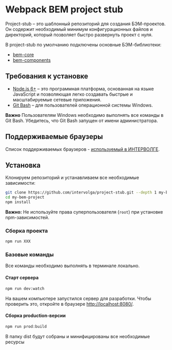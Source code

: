 # Webpack BEM project stub

Project-stub – это шаблонный репозиторий для создания БЭМ-проектов. Он содержит необходимый минимум конфигурационных файлов и директорий, который позволяет быстро развернуть проект с нуля.

В project-stub по умолчанию подключены основные БЭМ-библиотеки:

* [bem-core](https://ru.bem.info/libs/bem-core/)
* [bem-components](https://ru.bem.info/libs/bem-components/)

## Требования к установке

* [Node.js 6+](https://nodejs.org) – это программная платформа, основанная на языке JavaScript и позволяющая легко создавать быстрые и масштабируемые сетевые приложения.
* [Git Bash](https://git-for-windows.github.io/) – для пользователей операционной системы Windows.

**Важно** Пользователям Windows необходимо выполнять все команды в Git Bash. Убедитесь, что Git Bash запущен от имени администратора.

## Поддерживаемые браузеры

Список поддерживаемых браузеров - [используемый в ИНТЕРВОЛГЕ](https://www.intervolga.ru/blog/projects/standart-podderzhki-brauzerov-2016/).

## Установка

Клонируем репозиторий и устанавливаем все необходимые зависимости:

```bash
git clone https://github.com/intervolga/project-stub.git --depth 1 my-bem-project
cd my-bem-project
npm install
```

**Важно:** Не используйте права суперпользователя (`root`) при установке npm-зависимостей.

### Сборка проекта

```bash
npm run XXX
```

### Базовые команды

Все команды необходимо выполнять в терминале локально.

#### Старт сервера

```bash
npm run dev:watch
```

На вашем компьютере запустился сервер для разработки. Чтобы проверить это, откройте в браузере [http://localhost:8080/](http://localhost:8080/).

#### Сборка production-версии

```bash
npm run prod:build
```

В папку dist будут собраны и минифицированы все необходимые ресурсы
